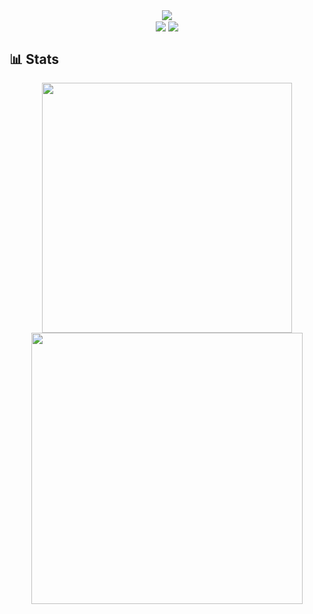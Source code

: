 <div align="center">
    <img align="center" src="https://raw.githubusercontent.com/lareithen/lareithen/main/larei.gif">
    <br>
    <img align="center" src="https://komarev.com/ghpvc/?username=lareithen">
    <img align="center" src="https://wakatime.com/badge/user/040dd914-a033-4379-9c0d-746feae1c0c3.svg">
</div>

<h2>📊 Stats</h2>
<div align="center">
    <img width="400" src="https://github-readme-stats.vercel.app/api?username=lareithen&theme=monokai&hide_border=true&include_all_commits=true&count_private=false">
    <img width="434" src="https://github-readme-stats.vercel.app/api/top-langs/?username=lareithen&theme=monokai&hide_border=true&include_all_commits=true&count_private=false&layout=compact">
</div>
